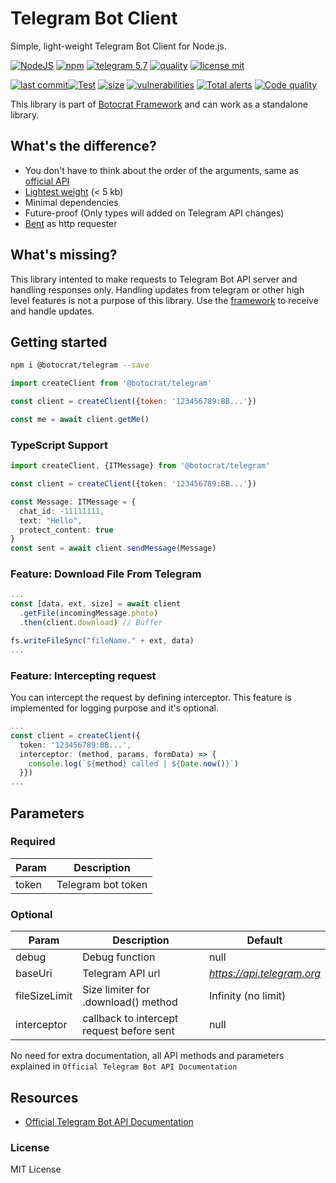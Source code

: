 # Telegram Bot Client

Simple, light-weight Telegram Bot Client for Node.js.

[![NodeJS][nodejs-image]][npm-url]
[![npm][npm-image]][npm-url]
[![telegram 5.7][telegram-image]][telegram-url]
[![quality][npm-quality-image]][npm-url]
[![license mit][license-image]][github-url]

[![last commit][lastcommit-image]][github-url][![Test][test-image]][test-url]
[![size][size-image]][npm-url]
[![vulnerabilities][vulnerabilities-image]][npm-url]
[![Total alerts][alerts-image]][alerts-url]
[![Code quality][quality-image]][quality-url]

This library is part of [Botocrat Framework][framework-url] and can work as a standalone library.

## What's the difference?

- You don't have to think about the order of the arguments, same as [official API][telegram-url]
- [Lightest weight][size-comparison] (< 5 kb)
- Minimal dependencies
- Future-proof (Only types will added on Telegram API changes)
- [Bent][bent-url] as http requester

## What's missing?

This library intented to make requests to Telegram Bot API server and handling responses only. Handling updates from telegram or other high level features is not a purpose of this library. Use the [framework][framework-url] to receive and handle updates.

## Getting started

```bash
npm i @botocrat/telegram --save
```

```javascript
import createClient from '@botocrat/telegram'

const client = createClient({token: '123456789:BB...'})

const me = await client.getMe()

```

### TypeScript Support

```typescript
import createClient, {ITMessage} from '@botocrat/telegram'

const client = createClient({token: '123456789:BB...'})

const Message: ITMessage = {
  chat_id: -11111111, 
  text: "Hello", 
  protect_content: true
}
const sent = await client.sendMessage(Message)
```

### Feature: Download File From Telegram

```typescript
...
const [data, ext, size] = await client
  .getFile(incomingMessage.photo)
  .then(client.download) // Buffer

fs.writeFileSync("fileName." + ext, data)
...
```

### Feature: Intercepting request

You can intercept the request by defining interceptor. This feature is implemented for logging purpose and it's optional.

```typescript
...
const client = createClient({
  token: '123456789:BB...',
  interceptor: (method, params, formData) => {
    console.log(`${method} called | ${Date.now()}`)
  }})
...
```

## Parameters

### Required

| Param | Description |
|-|-|
| token | Telegram bot token |

### Optional

| Param | Description | Default |
|-|-|-|
| debug | Debug function | null |
| baseUri | Telegram API url | _https://api.telegram.org_ |
| fileSizeLimit | Size limiter for .download() method | Infinity (no limit) |
| interceptor | callback to intercept request before sent | null |

No need for extra documentation, all API methods and parameters explained in `Official Telegram Bot API Documentation`

## Resources

- [Official Telegram Bot API Documentation][telegram-url]

### License

MIT License

[license-image]: https://img.shields.io/github/license/botocrats/telegram?style=flat-square
[size-image]: https://img.shields.io/bundlephobia/minzip/@botocrat/telegram?style=flat-square
[npm-quality-image]: https://img.shields.io/npms-io/quality-score/@botocrat/telegram?style=flat-square
[nodejs-image]: https://img.shields.io/badge/library-NodeJS-darkgreen.svg?style=flat-square
[telegram-image]: https://img.shields.io/github/package-json/api-version/botocrats/telegram?label=telegram%20bot%20api%20&logo=telegram
[npm-image]: https://img.shields.io/npm/v/@botocrat/telegram.svg?style=flat-square
[lastcommit-image]: https://img.shields.io/github/last-commit/botocrats/telegram?style=flat-square
[vulnerabilities-image]: https://img.shields.io/snyk/vulnerabilities/npm/@botocrat/telegram

[telegram-url]: https://core.telegram.org/bots/api#january-31-2022
[npm-url]: https://npmjs.org/package/@botocrat/telegram
[github-url]: https://github.com/botocrats/telegram
[bent-url]: https://github.com/mikeal/bent
[size-comparison]: https://packagephobia.com/result?p=%40botocrat%2Ftelegram%2Ctelegraf%2Cnode-telegram-bot-api%2Cslimbot%2Ctelebot
[framework-url]: https://npmjs.org/package/@botocrat/core
[alerts-url]: https://lgtm.com/projects/g/botocrats/telegram/alerts/
[alerts-image]: https://img.shields.io/lgtm/alerts/g/botocrats/telegram.svg?logo=lgtm&logoWidth=18
[quality-image]: https://img.shields.io/lgtm/grade/javascript/g/botocrats/telegram.svg?logo=lgtm&logoWidth=18
[quality-url]: https://lgtm.com/projects/g/botocrats/telegram/context:javascript
[test-url]: https://github.com/botocrats/telegram/actions/workflows/test.yml
[test-image]:https://github.com/botocrats/telegram/actions/workflows/test.yml/badge.svg?branch=master
